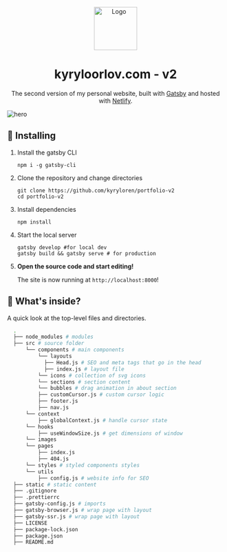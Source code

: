 <p align="center">
  <a href="https://www.gatsbyjs.org">
    <img alt="Logo" src="https://i.imgur.com/34HanMA.png" width="100" />
  </a>
</p>
<h1 align="center">
  kyryloorlov.com - v2
</h1>
<p align="center">
  The second version of my personal website, built with <a href="https://www.gatsbyjs.org" target="_blank">Gatsby</a> and hosted with <a href="https://www.netlify.com" target="_blank">Netlify</a>.
</p>

![hero](https://i.imgur.com/7Z0d8ZI.png)

## 🚀 Installing

1.  Install the gatsby CLI

    ```shell
    npm i -g gatsby-cli
    ```

2. Clone the repository and change directories

    ```shell
    git clone https://github.com/kyryloren/portfolio-v2
    cd portfolio-v2
    ```

3. Install dependencies
    ```shell
    npm install
    ```
4. Start the local server
    ```shell
    gatsby develop #for local dev
    gatsby build && gatsby serve # for production
    ```

1.  **Open the source code and start editing!**

    The site is now running at `http://localhost:8000`!

## 🧐 What's inside?

A quick look at the top-level files and directories.

```sh
  .
  ├── node_modules # modules
  ├── src # source folder
      └── components # main components
          └── layouts
            ├── Head.js # SEO and meta tags that go in the head
            ├── index.js # layout file
          └── icons # collection of svg icons
          └── sections # section content
          └── bubbles # drag animation in about section
          ├── customCursor.js # custom cursor logic
          ├── footer.js
          ├── nav.js
      └── context
          ├── globalContext.js # handle cursor state
      └── hooks
          ├── useWindowSize.js # get dimensions of window
      └── images
      └── pages
          ├── index.js
          ├── 404.js
      └── styles # styled components styles
      └── utils
          ├── config.js # website info for SEO
  ├── static # static content
  ├── .gitignore
  ├── .prettierrc
  ├── gatsby-config.js # imports
  ├── gatsby-browser.js # wrap page with layout
  ├── gatsby-ssr.js # wrap page with layout
  ├── LICENSE
  ├── package-lock.json
  ├── package.json
  ├── README.md
 ```
